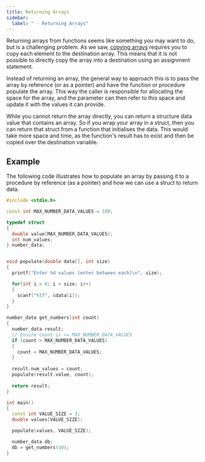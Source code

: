 ```yaml
---
title: Returning Arrays
sidebar:
  label: " - Returning Arrays"
---
```


Returning arrays from functions seems like something you may want to do, but is a challenging problem. As we saw, [copying arrays](/book/part-2-organised-code/5-working-with-multiples/2-trailside/00-04-clone-array) requires you to copy each element to the destination array. This means that it is not possible to directly copy the array into a destination using an assignment statement.

Instead of returning an array, the general way to approach this is to pass the array by reference (or as a pointer) and have the function or procedure populate the array. This way the caller is responsible for allocating the space for the array, and the parameter can then refer to this space and update it with the values it can provide.

While you cannot return the array directly, you can return a structure data value that contains an array. So if you wrap your array in a struct, then you can return that struct from a function that initialises the data. This would take more space and time, as the function's result has to exist and then be copied over the destination variable.

## Example

The following code illustrates how to populate an array by passing it to a procedure by reference (as a pointer) and how we can use a struct to return data.

```cpp
#include <stdio.h>

const int MAX_NUMBER_DATA_VALUES = 100;

typedef struct
{
  double value[MAX_NUMBER_DATA_VALUES];
  int num_values;
} number_data;


void populate(double data[], int size)
{
  printf("Enter %d values (enter between each)\n", size);

  for(int i = 0; i < size; i++)
  {
    scanf("%lf", &data[i]);
  }
}

number_data get_numbers(int count)
{
  number_data result;
  // Ensure count is <= MAX_NUMBER_DATA_VALUES
  if (count > MAX_NUMBER_DATA_VALUES)
  {
    count = MAX_NUMBER_DATA_VALUES;
  }
  
  result.num_values = count;
  populate(result.value, count);
  
  return result;
}

int main()
{
  const int VALUE_SIZE = 3;
  double values[VALUE_SIZE];

  populate(values, VALUE_SIZE);

  number_data db;
  db = get_numbers(10);
}
```

